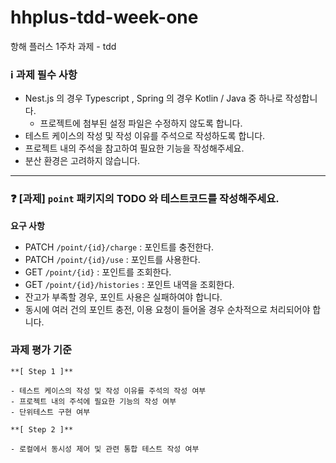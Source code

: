 # hhplus-tdd-week-one
항해 플러스 1주차 과제 - tdd

### ℹ️ 과제 필수 사항

- Nest.js 의 경우 Typescript , Spring 의 경우 Kotlin / Java 중 하나로 작성합니다.
    - 프로젝트에 첨부된 설정 파일은 수정하지 않도록 합니다.
- 테스트 케이스의 작성 및 작성 이유를 주석으로 작성하도록 합니다.
- 프로젝트 내의 주석을 참고하여 필요한 기능을 작성해주세요.
- 분산 환경은 고려하지 않습니다.

---

### ❓ [과제] `point` 패키지의 TODO 와 테스트코드를 작성해주세요.

**요구 사항**

- PATCH  `/point/{id}/charge` : 포인트를 충전한다.
- PATCH `/point/{id}/use` : 포인트를 사용한다.
- GET `/point/{id}` : 포인트를 조회한다.
- GET `/point/{id}/histories` : 포인트 내역을 조회한다.
- 잔고가 부족할 경우, 포인트 사용은 실패하여야 합니다.
- 동시에 여러 건의 포인트 충전, 이용 요청이 들어올 경우 순차적으로 처리되어야 합니다.


### 과제 평가 기준
    
    **[ Step 1 ]**
    
    - 테스트 케이스의 작성 및 작성 이유를 주석의 작성 여부
    - 프로젝트 내의 주석에 필요한 기능의 작성 여부
    - 단위테스트 구현 여부
    
    **[ Step 2 ]**
    
    - 로컬에서 동시성 제어 및 관련 통합 테스트 작성 여부
